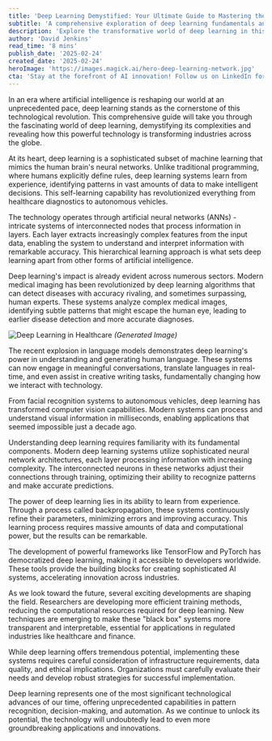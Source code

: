 ```yaml
---
title: 'Deep Learning Demystified: Your Ultimate Guide to Mastering the AI Revolution'
subtitle: 'A comprehensive exploration of deep learning fundamentals and real-world applications'
description: 'Explore the transformative world of deep learning in this comprehensive guide. Learn how this AI technology is revolutionizing industries, from healthcare to autonomous vehicles, and discover the fundamental concepts driving this innovation.'
author: 'David Jenkins'
read_time: '8 mins'
publish_date: '2025-02-24'
created_date: '2025-02-24'
heroImage: 'https://images.magick.ai/hero-deep-learning-network.jpg'
cta: 'Stay at the forefront of AI innovation! Follow us on LinkedIn for daily insights into deep learning, artificial intelligence, and the future of technology.'
---
```


In an era where artificial intelligence is reshaping our world at an unprecedented pace, deep learning stands as the cornerstone of this technological revolution. This comprehensive guide will take you through the fascinating world of deep learning, demystifying its complexities and revealing how this powerful technology is transforming industries across the globe.

At its heart, deep learning is a sophisticated subset of machine learning that mimics the human brain's neural networks. Unlike traditional programming, where humans explicitly define rules, deep learning systems learn from experience, identifying patterns in vast amounts of data to make intelligent decisions. This self-learning capability has revolutionized everything from healthcare diagnostics to autonomous vehicles.

The technology operates through artificial neural networks (ANNs) - intricate systems of interconnected nodes that process information in layers. Each layer extracts increasingly complex features from the input data, enabling the system to understand and interpret information with remarkable accuracy. This hierarchical learning approach is what sets deep learning apart from other forms of artificial intelligence.

Deep learning's impact is already evident across numerous sectors. Modern medical imaging has been revolutionized by deep learning algorithms that can detect diseases with accuracy rivaling, and sometimes surpassing, human experts. These systems analyze complex medical images, identifying subtle patterns that might escape the human eye, leading to earlier disease detection and more accurate diagnoses.

![Deep Learning in Healthcare](https://images.magick.ai/deep-learning-healthcare.jpg) *(Generated Image)*

The recent explosion in language models demonstrates deep learning's power in understanding and generating human language. These systems can now engage in meaningful conversations, translate languages in real-time, and even assist in creative writing tasks, fundamentally changing how we interact with technology.

From facial recognition systems to autonomous vehicles, deep learning has transformed computer vision capabilities. Modern systems can process and understand visual information in milliseconds, enabling applications that seemed impossible just a decade ago.

Understanding deep learning requires familiarity with its fundamental components. Modern deep learning systems utilize sophisticated neural network architectures, each layer processing information with increasing complexity. The interconnected neurons in these networks adjust their connections through training, optimizing their ability to recognize patterns and make accurate predictions.

The power of deep learning lies in its ability to learn from experience. Through a process called backpropagation, these systems continuously refine their parameters, minimizing errors and improving accuracy. This learning process requires massive amounts of data and computational power, but the results can be remarkable.

The development of powerful frameworks like TensorFlow and PyTorch has democratized deep learning, making it accessible to developers worldwide. These tools provide the building blocks for creating sophisticated AI systems, accelerating innovation across industries.

As we look toward the future, several exciting developments are shaping the field. Researchers are developing more efficient training methods, reducing the computational resources required for deep learning. New techniques are emerging to make these "black box" systems more transparent and interpretable, essential for applications in regulated industries like healthcare and finance.

While deep learning offers tremendous potential, implementing these systems requires careful consideration of infrastructure requirements, data quality, and ethical implications. Organizations must carefully evaluate their needs and develop robust strategies for successful implementation.

Deep learning represents one of the most significant technological advances of our time, offering unprecedented capabilities in pattern recognition, decision-making, and automation. As we continue to unlock its potential, the technology will undoubtedly lead to even more groundbreaking applications and innovations.